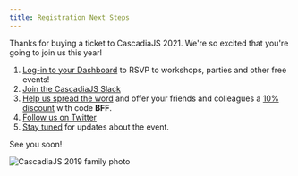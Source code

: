 ```yaml
---
title: Registration Next Steps
---
```

Thanks for buying a ticket to CascadiaJS 2021. We're so excited that you're going to join us this year!

1. [Log-in to your Dashboard](/home/dashboard) to RSVP to workshops, parties and other free events!
1. [Join the CascadiaJS Slack](https://join.slack.com/t/cascadiajs/shared_invite/zt-rdebpq77-bBqGufxZsn24kSCyrY3ipQ)
1. [Help us spread the word](/colleague-email) and offer your friends and colleagues a [10% discount](https://ti.to/event-loop/cascadiajs-2021/discount/BFF) with code **BFF**.
1. [Follow us on Twitter](https://twitter.com/CascadiaJS)
1. [Stay tuned](http://eepurl.com/dPmCkT) for updates about the event.

See you soon!

![CascadiaJS 2019 family photo](/images/cjs19-family.jpg)
